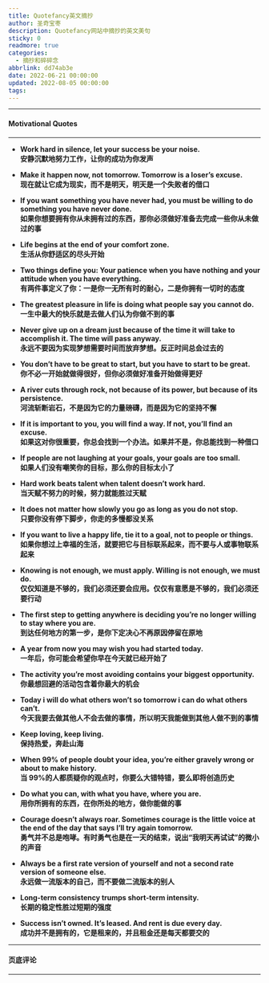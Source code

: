 ```yaml
---
title: Quotefancy英文摘抄
author: 圣奇宝枣
description: Quotefancy网站中摘抄的英文美句
sticky: 0
readmore: true
categories:
  - 摘抄和碎碎念
abbrlink: dd74ab3e
date: 2022-06-21 00:00:00
updated: 2022-08-05 00:00:00
tags:
---
```


---

#### **Motivational Quotes**

---

- **Work hard in silence, let your success be your noise.**  
  **安静沉默地努力工作，让你的成功为你发声**

- **Make it happen now, not tomorrow. Tomorrow is a loser’s excuse.**  
  **现在就让它成为现实，而不是明天，明天是一个失败者的借口**

- **If you want something you have never had, you must be willing to do something you have never done.**  
  **如果你想要拥有你从未拥有过的东西，那你必须做好准备去完成一些你从未做过的事**

<!-- more -->

- **Life begins at the end of your comfort zone.**  
  **生活从你舒适区的尽头开始**

- **Two things define you: Your patience when you have nothing and your attitude when you have everything.**  
  **有两件事定义了你：一是你一无所有时的耐心，二是你拥有一切时的态度**

- **The greatest pleasure in life is doing what people say you cannot do.**  
  **一生中最大的快乐就是去做人们认为你做不到的事**

- **Never give up on a dream just because of the time it will take to accomplish it. The time will pass anyway.**  
  **永远不要因为实现梦想需要时间而放弃梦想。反正时间总会过去的**

- **You don’t have to be great to start, but you have to start to be great.**  
  **你不必一开始就做得很好，但你必须做好准备开始做得更好**

- **A river cuts through rock, not because of its power, but because of its persistence.**  
  **河流斩断岩石，不是因为它的力量磅礴，而是因为它的坚持不懈**

- **If it is important to you, you will find a way. If not, you’ll find an excuse.**  
  **如果这对你很重要，你总会找到一个办法。如果并不是，你总能找到一种借口**

- **If people are not laughing at your goals, your goals are too small.**  
  **如果人们没有嘲笑你的目标，那么你的目标太小了**

- **Hard work beats talent when talent doesn’t work hard.**  
  **当天赋不努力的时候，努力就能胜过天赋**

- **It does not matter how slowly you go as long as you do not stop.**  
  **只要你没有停下脚步，你走的多慢都没关系**

- **If you want to live a happy life, tie it to a goal, not to people or things.**  
  **如果你想过上幸福的生活，就要把它与目标联系起来，而不要与人或事物联系起来**

- **Knowing is not enough, we must apply. Willing is not enough, we must do.**  
  **仅仅知道是不够的，我们必须还要会应用。仅仅有意愿是不够的，我们必须还要行动**

- **The first step to getting anywhere is deciding you’re no longer willing to stay where you are.**  
  **到达任何地方的第一步，是你下定决心不再原因停留在原地**

- **A year from now you may wish you had started today.**  
  **一年后，你可能会希望你早在今天就已经开始了**

- **The activity you’re most avoiding contains your biggest opportunity.**  
  **你最想回避的活动包含着你最大的机会**

- **Today i will do what others won’t so tomorrow i can do what others can’t.**  
  **今天我要去做其他人不会去做的事情，所以明天我能做到其他人做不到的事情**

- **Keep loving, keep living.**  
  **保持热爱，奔赴山海**

- **When 99% of people doubt your idea, you’re either gravely wrong or about to make history.**  
  **当 99%的人都质疑你的观点时，你要么大错特错，要么即将创造历史**

- **Do what you can, with what you have, where you are.**  
  **用你所拥有的东西，在你所处的地方，做你能做的事**

- **Courage doesn’t always roar. Sometimes courage is the little voice at the end of the day that says I’ll try again tomorrow.**  
  **勇气并不总是咆哮。有时勇气也是在一天的结束，说出“我明天再试试”的微小的声音**

- **Always be a first rate version of yourself and not a second rate version of someone else.**  
  **永远做一流版本的自己，而不要做二流版本的别人**

- **Long-term consistency trumps short-term intensity.**  
  **长期的稳定性胜过短期的强度**

- **Success isn’t owned. It’s leased. And rent is due every day.**  
  **成功并不是拥有的，它是租来的，并且租金还是每天都要交的**

---

#### **页底评论**

---
